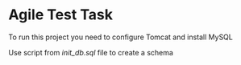 # Agile Test Task
To run this project you need to configure Tomcat and install MySQL

Use script from *init_db.sql* file to create a schema
